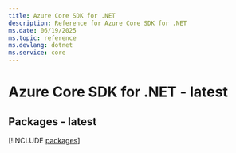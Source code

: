 ```yaml
---
title: Azure Core SDK for .NET
description: Reference for Azure Core SDK for .NET
ms.date: 06/19/2025
ms.topic: reference
ms.devlang: dotnet
ms.service: core
---
```

# Azure Core SDK for .NET - latest
## Packages - latest
[!INCLUDE [packages](core-index.md)]